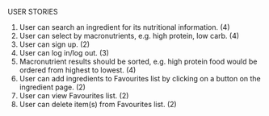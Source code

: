  USER STORIES
 
 1. User can search an ingredient for its nutritional information. (4) <br/>
 2. User can select by macronutrients, e.g. high protein, low carb. (4)<br/>
 3. User can sign up. (2) <br/>
 4. User can log in/log out. (3) <br/>
 5. Macronutrient results should be sorted, e.g. high protein food would be ordered from highest to lowest. (4) <br/>
 6. User can add ingredients to Favourites list by clicking on a button on the ingredient page. (2) <br/>
 7. User can view Favourites list. (2) <br/>
 8. User can delete item(s) from Favourites list. (2) <br/> 
